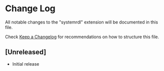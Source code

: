 # Change Log
All notable changes to the "systemrdl" extension will be documented in this file.

Check [Keep a Changelog](http://keepachangelog.com/) for recommendations on how to structure this file.

## [Unreleased]
- Initial release